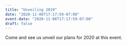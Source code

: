```yaml
---
title: "Unveiling 2019"
date: "2020-11-06T17:17:59-07:00"
event-date: "2020-11-06T17:17:59-07:00"
draft: false
---
```


Come and see us unveil our plans for 2020 at this event.
